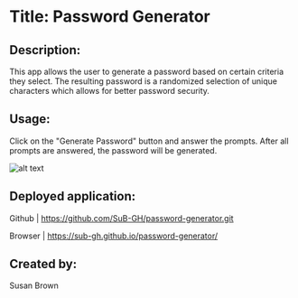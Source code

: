 # Title:  Password Generator

## Description:
This app allows the user to generate a password based on certain criteria they select.  The resulting password is a randomized selection of unique characters which allows for better password security.

## Usage:
Click on the "Generate Password" button and answer the prompts.  After all prompts are answered, the password will be generated.

![alt text](/password-generator-screenshot.png)

## Deployed application:
Github |  https://github.com/SuB-GH/password-generator.git

Browser |  https://sub-gh.github.io/password-generator/

## Created by:
Susan Brown

